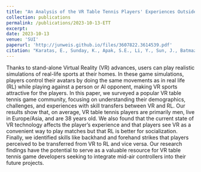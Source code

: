 ```yaml
---
title: "An Analysis of the VR Table Tennis Players' Experiences Outside the Lab"
collection: publications
permalink: /publications/2023-10-13-ETT
excerpt:
date: 2023-10-13
venue: 'SUI'
paperurl: 'http://junweis.github.io/files/3607822.3614539.pdf'
citation: "Karatas, E., Sunday, K., Apak, S.E., Li, Y., Sun, J., Batmaz, A.U. and Barrera Machuca, M.D., 2023, October. I consider VR Table Tennis to be my secret weapon!: An Analysis of the VR Table Tennis Players`'` Experiences Outside the Lab. In Proceedings of the 2023 ACM Symposium on Spatial User Interaction (pp. 1-12)."
---
```

Thanks to stand-alone Virtual Reality (VR) advances, users can play realistic simulations of real-life sports at their homes. In these game simulations, players control their avatars by doing the same movements as in real life (RL) while playing against a person or AI opponent, making VR sports attractive for the players. In this paper, we surveyed a popular VR table tennis game community, focusing on understanding their demographics, challenges, and experiences with skill transfers between VR and RL. Our results show that, on average, VR table tennis players are primarily men, live in Europe/Asia, and are 38 years old. We also found that the current state of VR technology affects the player’s experience and that players see VR as a convenient way to play matches but that RL is better for socialization. Finally, we identified skills like backhand and forehand strikes that players perceived to be transferred from VR to RL and vice versa. Our research findings have the potential to serve as a valuable resource for VR table tennis game developers seeking to integrate mid-air controllers into their future projects.
